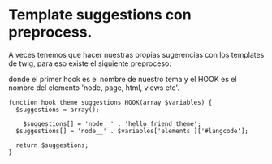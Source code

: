 # Template suggestions con preprocess.

A veces tenemos que hacer nuestras propias sugerencias con los templates de twig, para eso existe el siguiente preproceso:

donde el primer hook es el nombre de nuestro tema y el HOOK es el nombre del elemento 'node, page, html, views etc'.


```
function hook_theme_suggestions_HOOK(array $variables) {
  $suggestions = array();

	$suggestions[] = 'node__' . 'hello_friend_theme';
  $suggestions[] = 'node__' . $variables['elements']['#langcode'];

  return $suggestions;
}
```
